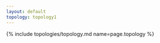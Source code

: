 ```yaml
---
layout: default
topology: topology1
---
```

{% include topologies/topology.md name=page.topology %}
